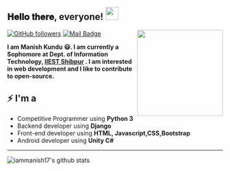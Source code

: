 <h2> 𝐇𝐞𝐥𝐥𝐨 𝐭𝐡𝐞𝐫𝐞, everyone! <img src="https://github.com/iammanish17/iammanish17/blob/master/Hi.gif?raw=true" width="30px"></h2>
<img align='right' src='https://user-images.githubusercontent.com/5713670/87202985-820dcb80-c2b6-11ea-9f56-7ec461c497c3.gif' width='200"'>

[![GitHub followers](https://img.shields.io/github/followers/iammanish17?label=Follow&style=social)](https://github.com/iammanish17/?tab=followers)
[![Mail Badge](https://img.shields.io/badge/-manishkundu@live.com-0078D4?style=flat&logo=Microsoft-Outlook&logoColor=white&link=mailto:manishkundu@live.com)](mailto:manishkundu@live.com)

**I am Manish Kundu 😃. I am currently a Sophomore at Dept. of Information Technology, [IIEST Shibpur](http://iiests.ac.in/) . I am interested in web development and I like to contribute to open-source.**

## ⚡ I'm a
- Competitive Programmer using **Python 3**
- Backend developer using **Django**
- Front-end developer using **HTML, Javascript,CSS,Bootstrap**
- Android developer using **Unity C#**

<hr>

<img alt="iammanish17's github stats" src="https://github-readme-stats.vercel.app/api?username=iammanish17&&show_icons=true&title_color=ffffff&icon_color=bb2acf&text_color=daf7dc&bg_color=151515" >
